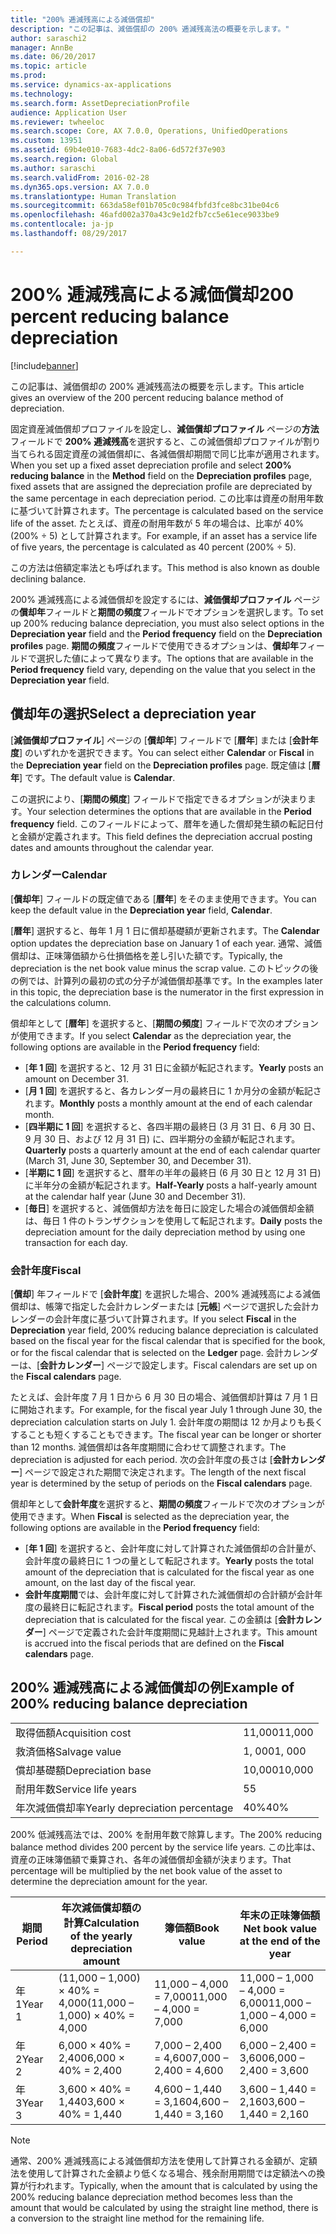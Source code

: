 ```yaml
---
title: "200% 逓減残高による減価償却"
description: "この記事は、減価償却の 200% 逓減残高法の概要を示します。"
author: saraschi2
manager: AnnBe
ms.date: 06/20/2017
ms.topic: article
ms.prod: 
ms.service: dynamics-ax-applications
ms.technology: 
ms.search.form: AssetDepreciationProfile
audience: Application User
ms.reviewer: twheeloc
ms.search.scope: Core, AX 7.0.0, Operations, UnifiedOperations
ms.custom: 13951
ms.assetid: 69b4e010-7683-4dc2-8a06-6d572f37e903
ms.search.region: Global
ms.author: saraschi
ms.search.validFrom: 2016-02-28
ms.dyn365.ops.version: AX 7.0.0
ms.translationtype: Human Translation
ms.sourcegitcommit: 663da58ef01b705c0c984fbfd3fce8bc31be04c6
ms.openlocfilehash: 46afd002a370a43c9e1d2fb7cc5e61ece9033be9
ms.contentlocale: ja-jp
ms.lasthandoff: 08/29/2017

---
```


# <a name="200-percent-reducing-balance-depreciation"></a><span data-ttu-id="46cd0-103">200% 逓減残高による減価償却</span><span class="sxs-lookup"><span data-stu-id="46cd0-103">200 percent reducing balance depreciation</span></span>

[!include[banner](../includes/banner.md)]


<span data-ttu-id="46cd0-104">この記事は、減価償却の 200% 逓減残高法の概要を示します。</span><span class="sxs-lookup"><span data-stu-id="46cd0-104">This article gives an overview of the 200 percent reducing balance method of depreciation.</span></span>

<span data-ttu-id="46cd0-105">固定資産減価償却プロファイルを設定し、**減価償却プロファイル** ページの**方法**フィールドで **200% 逓減残高**を選択すると、この減価償却プロファイルが割り当てられる固定資産の減価償却に、各減価償却期間で同じ比率が適用されます。</span><span class="sxs-lookup"><span data-stu-id="46cd0-105">When you set up a fixed asset depreciation profile and select **200% reducing balance** in the **Method** field on the **Depreciation profiles** page, fixed assets that are assigned the depreciation profile are depreciated by the same percentage in each depreciation period.</span></span> <span data-ttu-id="46cd0-106">この比率は資産の耐用年数に基づいて計算されます。</span><span class="sxs-lookup"><span data-stu-id="46cd0-106">The percentage is calculated based on the service life of the asset.</span></span> <span data-ttu-id="46cd0-107">たとえば、資産の耐用年数が 5 年の場合は、比率が 40% (200% ÷ 5) として計算されます。</span><span class="sxs-lookup"><span data-stu-id="46cd0-107">For example, if an asset has a service life of five years, the percentage is calculated as 40 percent (200% ÷ 5).</span></span> 

<span data-ttu-id="46cd0-108">この方法は倍額定率法とも呼ばれます。</span><span class="sxs-lookup"><span data-stu-id="46cd0-108">This method is also known as double declining balance.</span></span>

<span data-ttu-id="46cd0-109">200% 逓減残高による減価償却を設定するには、**減価償却プロファイル** ページの**償却年**フィールドと**期間の頻度**フィールドでオプションを選択します。</span><span class="sxs-lookup"><span data-stu-id="46cd0-109">To set up 200% reducing balance depreciation, you must also select options in the **Depreciation year** field and the **Period frequency** field on the **Depreciation profiles** page.</span></span> <span data-ttu-id="46cd0-110">**期間の頻度**フィールドで使用できるオプションは、**償却年**フィールドで選択した値によって異なります。</span><span class="sxs-lookup"><span data-stu-id="46cd0-110">The options that are available in the **Period frequency** field vary, depending on the value that you select in the **Depreciation year** field.</span></span>

## <a name="select-a-depreciation-year"></a><span data-ttu-id="46cd0-111">償却年の選択</span><span class="sxs-lookup"><span data-stu-id="46cd0-111">Select a depreciation year</span></span>
<span data-ttu-id="46cd0-112">[**減価償却プロファイル**] ページの [**償却年**] フィールドで [**暦年**] または [**会計年度**] のいずれかを選択できます。</span><span class="sxs-lookup"><span data-stu-id="46cd0-112">You can select either **Calendar** or **Fiscal** in the **Depreciation year** field on the **Depreciation profiles** page.</span></span> <span data-ttu-id="46cd0-113">既定値は [**暦年**] です。</span><span class="sxs-lookup"><span data-stu-id="46cd0-113">The default value is **Calendar**.</span></span> 

<span data-ttu-id="46cd0-114">この選択により、[**期間の頻度**] フィールドで指定できるオプションが決まります。</span><span class="sxs-lookup"><span data-stu-id="46cd0-114">Your selection determines the options that are available in the **Period frequency** field.</span></span> <span data-ttu-id="46cd0-115">このフィールドによって、暦年を通した償却発生額の転記日付と金額が定義されます。</span><span class="sxs-lookup"><span data-stu-id="46cd0-115">This field defines the depreciation accrual posting dates and amounts throughout the calendar year.</span></span>

### <a name="calendar"></a><span data-ttu-id="46cd0-116">カレンダー</span><span class="sxs-lookup"><span data-stu-id="46cd0-116">Calendar</span></span>

<span data-ttu-id="46cd0-117">[**償却年**] フィールドの既定値である [**暦年**] をそのまま使用できます。</span><span class="sxs-lookup"><span data-stu-id="46cd0-117">You can keep the default value in the **Depreciation year** field, **Calendar**.</span></span> 

<span data-ttu-id="46cd0-118">[**暦年**] 選択すると、毎年 1 月 1 日に償却基礎額が更新されます。</span><span class="sxs-lookup"><span data-stu-id="46cd0-118">The **Calendar** option updates the depreciation base on January 1 of each year.</span></span> <span data-ttu-id="46cd0-119">通常、減価償却は、正味簿価額から仕損価格を差し引いた額です。</span><span class="sxs-lookup"><span data-stu-id="46cd0-119">Typically, the depreciation is the net book value minus the scrap value.</span></span> <span data-ttu-id="46cd0-120">このトピックの後の例では、計算列の最初の式の分子が減価償却基準です。</span><span class="sxs-lookup"><span data-stu-id="46cd0-120">In the examples later in this topic, the depreciation base is the numerator in the first expression in the calculations column.</span></span> 

<span data-ttu-id="46cd0-121">償却年として [**暦年**] を選択すると、[**期間の頻度**] フィールドで次のオプションが使用できます。</span><span class="sxs-lookup"><span data-stu-id="46cd0-121">If you select **Calendar** as the depreciation year, the following options are available in the **Period frequency** field:</span></span>

-   <span data-ttu-id="46cd0-122">[**年 1 回**] を選択すると、12 月 31 日に金額が転記されます。</span><span class="sxs-lookup"><span data-stu-id="46cd0-122">**Yearly** posts an amount on December 31.</span></span>
-   <span data-ttu-id="46cd0-123">[**月 1 回**] を選択すると、各カレンダー月の最終日に 1 か月分の金額が転記されます。</span><span class="sxs-lookup"><span data-stu-id="46cd0-123">**Monthly** posts a monthly amount at the end of each calendar month.</span></span>
-   <span data-ttu-id="46cd0-124">[**四半期に 1 回**] を選択すると、各四半期の最終日 (3 月 31 日、6 月 30 日、9 月 30 日、および 12 月 31 日) に、四半期分の金額が転記されます。</span><span class="sxs-lookup"><span data-stu-id="46cd0-124">**Quarterly** posts a quarterly amount at the end of each calendar quarter (March 31, June 30, September 30, and December 31).</span></span>
-   <span data-ttu-id="46cd0-125">[**半期に 1 回**] を選択すると、暦年の半年の最終日 (6 月 30 日と 12 月 31 日) に半年分の金額が転記されます。</span><span class="sxs-lookup"><span data-stu-id="46cd0-125">**Half-Yearly** posts a half-yearly amount at the calendar half year (June 30 and December 31).</span></span>
-   <span data-ttu-id="46cd0-126">[**毎日**] を選択すると、減価償却方法を毎日に設定した場合の減価償却金額は、毎日 1 件のトランザクションを使用して転記されます。</span><span class="sxs-lookup"><span data-stu-id="46cd0-126">**Daily** posts the depreciation amount for the daily depreciation method by using one transaction for each day.</span></span>

### <a name="fiscal"></a><span data-ttu-id="46cd0-127">会計年度</span><span class="sxs-lookup"><span data-stu-id="46cd0-127">Fiscal</span></span>

<span data-ttu-id="46cd0-128">[**償却**] 年フィールドで [**会計年度**] を選択した場合、200% 逓減残高による減価償却は、帳簿で指定した会計カレンダーまたは [**元帳**] ページで選択した会計カレンダーの会計年度に基づいて計算されます。</span><span class="sxs-lookup"><span data-stu-id="46cd0-128">If you select **Fiscal** in the **Depreciation** year field, 200% reducing balance depreciation is calculated based on the fiscal year for the fiscal calendar that is specified for the book, or for the fiscal calendar that is selected on the **Ledger** page.</span></span> <span data-ttu-id="46cd0-129">会計カレンダーは、[**会計カレンダー**] ページで設定します。</span><span class="sxs-lookup"><span data-stu-id="46cd0-129">Fiscal calendars are set up on the **Fiscal calendars** page.</span></span> 

<span data-ttu-id="46cd0-130">たとえば、会計年度 7 月 1 日から 6 月 30 日の場合、減価償却計算は 7 月 1 日に開始されます。</span><span class="sxs-lookup"><span data-stu-id="46cd0-130">For example, for the fiscal year July 1 through June 30, the depreciation calculation starts on July 1.</span></span> <span data-ttu-id="46cd0-131">会計年度の期間は 12 か月よりも長くすることも短くすることもできます。</span><span class="sxs-lookup"><span data-stu-id="46cd0-131">The fiscal year can be longer or shorter than 12 months.</span></span> <span data-ttu-id="46cd0-132">減価償却は各年度期間に合わせて調整されます。</span><span class="sxs-lookup"><span data-stu-id="46cd0-132">The depreciation is adjusted for each period.</span></span> <span data-ttu-id="46cd0-133">次の会計年度の長さは [**会計カレンダー**] ページで設定された期間で決定されます。</span><span class="sxs-lookup"><span data-stu-id="46cd0-133">The length of the next fiscal year is determined by the setup of periods on the **Fiscal calendars** page.</span></span> 

<span data-ttu-id="46cd0-134">償却年として**会計年度**を選択すると、**期間の頻度**フィールドで次のオプションが使用できます。</span><span class="sxs-lookup"><span data-stu-id="46cd0-134">When **Fiscal** is selected as the depreciation year, the following options are available in the **Period frequency** field:</span></span>

-   <span data-ttu-id="46cd0-135">[**年 1 回**] を選択すると、会計年度に対して計算された減価償却の合計量が、会計年度の最終日に 1 つの量として転記されます。</span><span class="sxs-lookup"><span data-stu-id="46cd0-135">**Yearly** posts the total amount of the depreciation that is calculated for the fiscal year as one amount, on the last day of the fiscal year.</span></span>
-   <span data-ttu-id="46cd0-136">**会計年度期間**では、会計年度に対して計算された減価償却の合計額が会計年度の最終日に転記されます。</span><span class="sxs-lookup"><span data-stu-id="46cd0-136">**Fiscal period** posts the total amount of the depreciation that is calculated for the fiscal year.</span></span> <span data-ttu-id="46cd0-137">この金額は [**会計カレンダー**] ページで定義された会計年度期間に見越計上されます。</span><span class="sxs-lookup"><span data-stu-id="46cd0-137">This amount is accrued into the fiscal periods that are defined on the **Fiscal calendars** page.</span></span>

## <a name="example-of-200-reducing-balance-depreciation"></a><span data-ttu-id="46cd0-138">200% 逓減残高による減価償却の例</span><span class="sxs-lookup"><span data-stu-id="46cd0-138">Example of 200% reducing balance depreciation</span></span>
|                                |        |
|--------------------------------|--------|
| <span data-ttu-id="46cd0-139">取得価額</span><span class="sxs-lookup"><span data-stu-id="46cd0-139">Acquisition cost</span></span>               | <span data-ttu-id="46cd0-140">11,000</span><span class="sxs-lookup"><span data-stu-id="46cd0-140">11,000</span></span> |
| <span data-ttu-id="46cd0-141">救済価格</span><span class="sxs-lookup"><span data-stu-id="46cd0-141">Salvage value</span></span>                  | <span data-ttu-id="46cd0-142">1, 000</span><span class="sxs-lookup"><span data-stu-id="46cd0-142">1, 000</span></span> |
| <span data-ttu-id="46cd0-143">償却基礎額</span><span class="sxs-lookup"><span data-stu-id="46cd0-143">Depreciation base</span></span>              | <span data-ttu-id="46cd0-144">10,000</span><span class="sxs-lookup"><span data-stu-id="46cd0-144">10,000</span></span> |
| <span data-ttu-id="46cd0-145">耐用年数</span><span class="sxs-lookup"><span data-stu-id="46cd0-145">Service life years</span></span>             | <span data-ttu-id="46cd0-146">5</span><span class="sxs-lookup"><span data-stu-id="46cd0-146">5</span></span>      |
| <span data-ttu-id="46cd0-147">年次減価償却率</span><span class="sxs-lookup"><span data-stu-id="46cd0-147">Yearly depreciation percentage</span></span> | <span data-ttu-id="46cd0-148">40%</span><span class="sxs-lookup"><span data-stu-id="46cd0-148">40%</span></span>    |

<span data-ttu-id="46cd0-149">200% 低減残高法では、200% を耐用年数で除算します。</span><span class="sxs-lookup"><span data-stu-id="46cd0-149">The 200% reducing balance method divides 200 percent by the service life years.</span></span> <span data-ttu-id="46cd0-150">この比率は、資産の正味簿価額で乗算され、各年の減価償却金額が決まります。</span><span class="sxs-lookup"><span data-stu-id="46cd0-150">That percentage will be multiplied by the net book value of the asset to determine the depreciation amount for the year.</span></span>

| <span data-ttu-id="46cd0-151">期間</span><span class="sxs-lookup"><span data-stu-id="46cd0-151">Period</span></span> | <span data-ttu-id="46cd0-152">年次減価償却額の計算</span><span class="sxs-lookup"><span data-stu-id="46cd0-152">Calculation of the yearly depreciation amount</span></span> | <span data-ttu-id="46cd0-153">簿価額</span><span class="sxs-lookup"><span data-stu-id="46cd0-153">Book value</span></span>             | <span data-ttu-id="46cd0-154">年末の正味簿価額</span><span class="sxs-lookup"><span data-stu-id="46cd0-154">Net book value at the end of the year</span></span> |
|--------|-----------------------------------------------|------------------------|---------------------------------------|
| <span data-ttu-id="46cd0-155">年 1</span><span class="sxs-lookup"><span data-stu-id="46cd0-155">Year 1</span></span> | <span data-ttu-id="46cd0-156">(11,000 – 1,000) × 40% = 4,000</span><span class="sxs-lookup"><span data-stu-id="46cd0-156">(11,000 – 1,000) × 40% = 4,000</span></span>                | <span data-ttu-id="46cd0-157">11,000 – 4,000 = 7,000</span><span class="sxs-lookup"><span data-stu-id="46cd0-157">11,000 – 4,000 = 7,000</span></span> | <span data-ttu-id="46cd0-158">11,000 – 1,000 – 4,000 = 6,000</span><span class="sxs-lookup"><span data-stu-id="46cd0-158">11,000 – 1,000 – 4,000 = 6,000</span></span>        |
| <span data-ttu-id="46cd0-159">年 2</span><span class="sxs-lookup"><span data-stu-id="46cd0-159">Year 2</span></span> | <span data-ttu-id="46cd0-160">6,000 × 40% = 2,400</span><span class="sxs-lookup"><span data-stu-id="46cd0-160">6,000 × 40% = 2,400</span></span>                           | <span data-ttu-id="46cd0-161">7,000 – 2,400 = 4,600</span><span class="sxs-lookup"><span data-stu-id="46cd0-161">7,000 – 2,400 = 4,600</span></span>  | <span data-ttu-id="46cd0-162">6,000 – 2,400 = 3,600</span><span class="sxs-lookup"><span data-stu-id="46cd0-162">6,000 – 2,400 = 3,600</span></span>                 |
| <span data-ttu-id="46cd0-163">年 3</span><span class="sxs-lookup"><span data-stu-id="46cd0-163">Year 3</span></span> | <span data-ttu-id="46cd0-164">3,600 × 40% = 1,440</span><span class="sxs-lookup"><span data-stu-id="46cd0-164">3,600 × 40% = 1,440</span></span>                           | <span data-ttu-id="46cd0-165">4,600 – 1,440 = 3,160</span><span class="sxs-lookup"><span data-stu-id="46cd0-165">4,600 – 1,440 = 3,160</span></span>  | <span data-ttu-id="46cd0-166">3,600 – 1,440 = 2,160</span><span class="sxs-lookup"><span data-stu-id="46cd0-166">3,600 – 1,440 = 2,160</span></span>                 |

> [!NOTE] 
> <span data-ttu-id="46cd0-167">通常、200% 逓減残高による減価償却方法を使用して計算される金額が、定額法を使用して計算された金額より低くなる場合、残余耐用期間では定額法への換算が行われます。</span><span class="sxs-lookup"><span data-stu-id="46cd0-167">Typically, when the amount that is calculated by using the 200% reducing balance depreciation method becomes less than the amount that would be calculated by using the straight line method, there is a conversion to the straight line method for the remaining life.</span></span>




